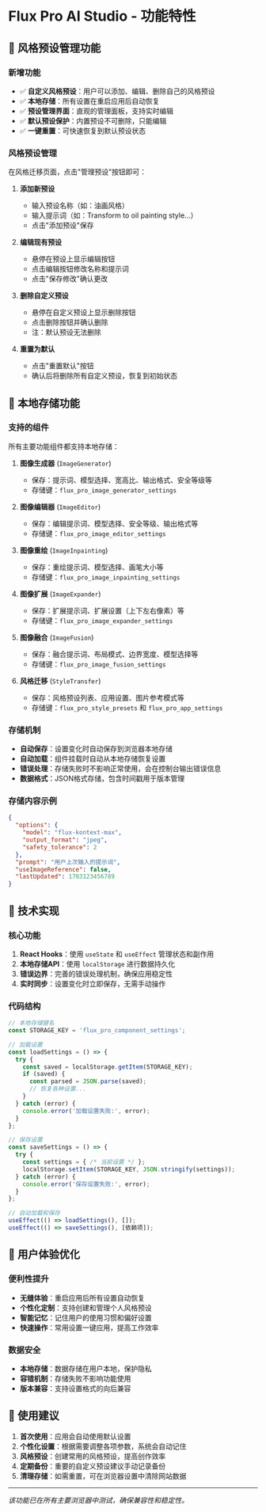 # Flux Pro AI Studio - 功能特性

## 🎨 风格预设管理功能

### 新增功能
- ✅ **自定义风格预设**：用户可以添加、编辑、删除自己的风格预设
- ✅ **本地存储**：所有设置在重启应用后自动恢复
- ✅ **预设管理界面**：直观的管理面板，支持实时编辑
- ✅ **默认预设保护**：内置预设不可删除，只能编辑
- ✅ **一键重置**：可快速恢复到默认预设状态

### 风格预设管理
在风格迁移页面，点击"管理预设"按钮即可：

1. **添加新预设**
   - 输入预设名称（如：油画风格）
   - 输入提示词（如：Transform to oil painting style...）
   - 点击"添加预设"保存

2. **编辑现有预设**
   - 悬停在预设上显示编辑按钮
   - 点击编辑按钮修改名称和提示词
   - 点击"保存修改"确认更改

3. **删除自定义预设**
   - 悬停在自定义预设上显示删除按钮
   - 点击删除按钮并确认删除
   - 注：默认预设无法删除

4. **重置为默认**
   - 点击"重置默认"按钮
   - 确认后将删除所有自定义预设，恢复到初始状态

## 💾 本地存储功能

### 支持的组件
所有主要功能组件都支持本地存储：

1. **图像生成器** (`ImageGenerator`)
   - 保存：提示词、模型选择、宽高比、输出格式、安全等级等
   - 存储键：`flux_pro_image_generator_settings`

2. **图像编辑器** (`ImageEditor`)
   - 保存：编辑提示词、模型选择、安全等级、输出格式等
   - 存储键：`flux_pro_image_editor_settings`

3. **图像重绘** (`ImageInpainting`)
   - 保存：重绘提示词、模型选择、画笔大小等
   - 存储键：`flux_pro_image_inpainting_settings`

4. **图像扩展** (`ImageExpander`)
   - 保存：扩展提示词、扩展设置（上下左右像素）等
   - 存储键：`flux_pro_image_expander_settings`

5. **图像融合** (`ImageFusion`)
   - 保存：融合提示词、布局模式、边界宽度、模型选择等
   - 存储键：`flux_pro_image_fusion_settings`

6. **风格迁移** (`StyleTransfer`)
   - 保存：风格预设列表、应用设置、图片参考模式等
   - 存储键：`flux_pro_style_presets` 和 `flux_pro_app_settings`

### 存储机制
- **自动保存**：设置变化时自动保存到浏览器本地存储
- **自动加载**：组件挂载时自动从本地存储恢复设置
- **错误处理**：存储失败时不影响正常使用，会在控制台输出错误信息
- **数据格式**：JSON格式存储，包含时间戳用于版本管理

### 存储内容示例
```json
{
  "options": {
    "model": "flux-kontext-max",
    "output_format": "jpeg",
    "safety_tolerance": 2
  },
  "prompt": "用户上次输入的提示词",
  "useImageReference": false,
  "lastUpdated": 1703123456789
}
```

## 🔧 技术实现

### 核心功能
1. **React Hooks**：使用 `useState` 和 `useEffect` 管理状态和副作用
2. **本地存储API**：使用 `localStorage` 进行数据持久化
3. **错误边界**：完善的错误处理机制，确保应用稳定性
4. **实时同步**：设置变化时立即保存，无需手动操作

### 代码结构
```javascript
// 本地存储键名
const STORAGE_KEY = 'flux_pro_component_settings';

// 加载设置
const loadSettings = () => {
  try {
    const saved = localStorage.getItem(STORAGE_KEY);
    if (saved) {
      const parsed = JSON.parse(saved);
      // 恢复各种设置...
    }
  } catch (error) {
    console.error('加载设置失败:', error);
  }
};

// 保存设置
const saveSettings = () => {
  try {
    const settings = { /* 当前设置 */ };
    localStorage.setItem(STORAGE_KEY, JSON.stringify(settings));
  } catch (error) {
    console.error('保存设置失败:', error);
  }
};

// 自动加载和保存
useEffect(() => loadSettings(), []);
useEffect(() => saveSettings(), [依赖项]);
```

## 🎯 用户体验优化

### 便利性提升
- **无缝体验**：重启应用后所有设置自动恢复
- **个性化定制**：支持创建和管理个人风格预设
- **智能记忆**：记住用户的使用习惯和偏好设置
- **快速操作**：常用设置一键应用，提高工作效率

### 数据安全
- **本地存储**：数据存储在用户本地，保护隐私
- **容错机制**：存储失败不影响功能使用
- **版本兼容**：支持设置格式的向后兼容

## 📱 使用建议

1. **首次使用**：应用会自动使用默认设置
2. **个性化设置**：根据需要调整各项参数，系统会自动记住
3. **风格预设**：创建常用的风格预设，提高创作效率
4. **定期备份**：重要的自定义预设建议手动记录备份
5. **清理存储**：如需重置，可在浏览器设置中清除网站数据

---

*该功能已在所有主要浏览器中测试，确保兼容性和稳定性。*
